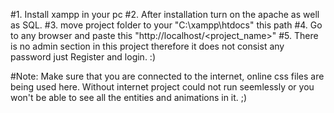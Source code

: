 #1. Install xampp in your pc
#2. After installation turn on the apache as well as SQL.
#3. move project folder to your "C:\xampp\htdocs" this path
#4. Go to any browser and paste this "http://localhost/<project_name>"
#5. There is no admin section in this project therefore it does not consist any password just Register and login. :)


#Note: Make sure that you are connected to the internet, online css files are being used here. Without internet project could not run seemlessly or you won't be able to see all the entities and animations in it. ;)
